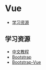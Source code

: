 # Vue

<!-- @import "[TOC]" {cmd="toc" depthFrom=2 depthTo=6 orderedList=false} -->

<!-- code_chunk_output -->

- [学习资源](#学习资源)

<!-- /code_chunk_output -->

## 学习资源

* [中文教程](https://cn.vuejs.org/v2/guide/)
* [Bootstrap](https://getbootstrap.com/docs/4.5/getting-started/introduction/)
* [Bootstrap-Vue](https://bootstrap-vue.org/docs)